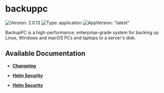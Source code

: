 # backuppc

![Version: 2.0.13](https://img.shields.io/badge/Version-2.0.13-informational?style=flat-square) ![Type: application](https://img.shields.io/badge/Type-application-informational?style=flat-square) ![AppVersion: "latest"](https://img.shields.io/badge/AppVersion-"latest"-informational?style=flat-square)

BackupPC is a high-performance, enterprise-grade system for backing up Linux, Windows and macOS PCs and laptops to a server's disk.

## Available Documentation

- [**Changelog**](CHANGELOG)

- [**Helm Security**](container-security)

- [**Helm Security**](helm-security)

